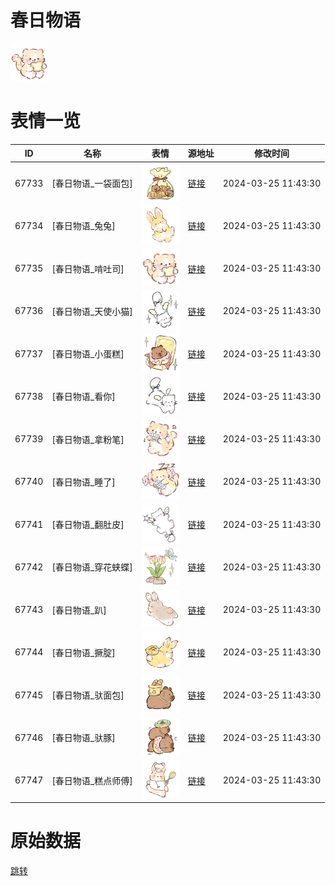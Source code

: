 # 春日物语

<img src="./cover.png" height="60" alt="cover" />

# 表情一览

|ID|名称|表情|源地址|修改时间|
|----|----|----|----|----|
|67733|[春日物语_一袋面包]|<img src="./pic/067733_%5B春日物语_一袋面包%5D.png" height="60" alt="一袋面包"/>|[链接](https://i0.hdslb.com/bfs/garb/b1facd6a1758fe9a2ea7bf0210d7d7afd6311ab9.png)|2024-03-25 11:43:30|
|67734|[春日物语_兔兔]|<img src="./pic/067734_%5B春日物语_兔兔%5D.png" height="60" alt="兔兔"/>|[链接](https://i0.hdslb.com/bfs/garb/291c0855b0fd30feaaf5455aaefd98574cc1020b.png)|2024-03-25 11:43:30|
|67735|[春日物语_啃吐司]|<img src="./pic/067735_%5B春日物语_啃吐司%5D.png" height="60" alt="啃吐司"/>|[链接](https://i0.hdslb.com/bfs/garb/80fc6979f1576dee2a71ebaec5fc9b19598e95d2.png)|2024-03-25 11:43:30|
|67736|[春日物语_天使小猫]|<img src="./pic/067736_%5B春日物语_天使小猫%5D.png" height="60" alt="天使小猫"/>|[链接](https://i0.hdslb.com/bfs/garb/052c7a6bf7f54749f7d98000983d74a2a8f45318.png)|2024-03-25 11:43:30|
|67737|[春日物语_小蛋糕]|<img src="./pic/067737_%5B春日物语_小蛋糕%5D.png" height="60" alt="小蛋糕"/>|[链接](https://i0.hdslb.com/bfs/garb/7dc90379c29e4db92ccfc66f9ca8ee0742af8f06.png)|2024-03-25 11:43:30|
|67738|[春日物语_看你]|<img src="./pic/067738_%5B春日物语_看你%5D.png" height="60" alt="看你"/>|[链接](https://i0.hdslb.com/bfs/garb/5bb879dce739e43fc7a749a55f96335054f67a88.png)|2024-03-25 11:43:30|
|67739|[春日物语_拿粉笔]|<img src="./pic/067739_%5B春日物语_拿粉笔%5D.png" height="60" alt="拿粉笔"/>|[链接](https://i0.hdslb.com/bfs/garb/baa148880fba371b20a01064187abfee8beda90e.png)|2024-03-25 11:43:30|
|67740|[春日物语_睡了]|<img src="./pic/067740_%5B春日物语_睡了%5D.png" height="60" alt="睡了"/>|[链接](https://i0.hdslb.com/bfs/garb/129e88d5d656d6f33537ddf08953f7ba77e54367.png)|2024-03-25 11:43:30|
|67741|[春日物语_翻肚皮]|<img src="./pic/067741_%5B春日物语_翻肚皮%5D.png" height="60" alt="翻肚皮"/>|[链接](https://i0.hdslb.com/bfs/garb/b68c8aa83a2f7cb881278b477ac496b92cfd3edb.png)|2024-03-25 11:43:30|
|67742|[春日物语_穿花蛱蝶]|<img src="./pic/067742_%5B春日物语_穿花蛱蝶%5D.png" height="60" alt="穿花蛱蝶"/>|[链接](https://i0.hdslb.com/bfs/garb/1d5a8dd22f447c906f55153726efb2832ef26428.png)|2024-03-25 11:43:30|
|67743|[春日物语_趴]|<img src="./pic/067743_%5B春日物语_趴%5D.png" height="60" alt="趴"/>|[链接](https://i0.hdslb.com/bfs/garb/88c95130b2c19f83b9fb794d14fe1992c8f3e66c.png)|2024-03-25 11:43:30|
|67744|[春日物语_撅腚]|<img src="./pic/067744_%5B春日物语_撅腚%5D.png" height="60" alt="撅腚"/>|[链接](https://i0.hdslb.com/bfs/garb/caf6c8bbb2f88bd2179b6957407ba5186fde5e53.png)|2024-03-25 11:43:30|
|67745|[春日物语_驮面包]|<img src="./pic/067745_%5B春日物语_驮面包%5D.png" height="60" alt="驮面包"/>|[链接](https://i0.hdslb.com/bfs/garb/6e10a70c7054bccaa7d444fb3db929db17c56022.png)|2024-03-25 11:43:30|
|67746|[春日物语_驮豚]|<img src="./pic/067746_%5B春日物语_驮豚%5D.png" height="60" alt="驮豚"/>|[链接](https://i0.hdslb.com/bfs/garb/0df2f5db140247add6049f70bf8788971de9507e.png)|2024-03-25 11:43:30|
|67747|[春日物语_糕点师傅]|<img src="./pic/067747_%5B春日物语_糕点师傅%5D.png" height="60" alt="糕点师傅"/>|[链接](https://i0.hdslb.com/bfs/garb/914324f5971d0cf5079076f9be9b5ded167cdf7e.png)|2024-03-25 11:43:30|

# 原始数据

[跳转](./raw.json)

